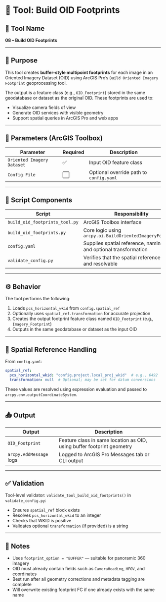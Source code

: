 # 🧭 Tool: Build OID Footprints

## 🧰 Tool Name
**08 – Build OID Footprints**

---

## 📌 Purpose

This tool creates **buffer-style multipoint footprints** for each image in an Oriented Imagery Dataset (OID) using ArcGIS Pro’s `Build Oriented Imagery Footprint` geoprocessing tool.

The output is a feature class (e.g., `OID_Footprint`) stored in the same geodatabase or dataset as the original OID. These footprints are used to:

- Visualize camera fields of view
- Generate OID services with visible geometry
- Support spatial queries in ArcGIS Pro and web apps

---

## 🔧 Parameters (ArcGIS Toolbox)

| Parameter | Required | Description |
|----------|----------|-------------|
| `Oriented Imagery Dataset` | ✅ | Input OID feature class |
| `Config File` | ⬜️ | Optional override path to `config.yaml` |

---

## 🧩 Script Components

| Script | Responsibility |
|--------|----------------|
| `build_oid_footprints_tool.py` | ArcGIS Toolbox interface |
| `build_oid_footprints.py` | Core logic using `arcpy.oi.BuildOrientedImageryFootprint` |
| `config.yaml` | Supplies spatial reference, naming logic, and optional transformation |
| `validate_config.py` | Verifies that the spatial reference is valid and resolvable |

---

## ⚙️ Behavior

The tool performs the following:

1. Loads `pcs_horizontal_wkid` from `config.spatial_ref`
2. Optionally uses `spatial_ref.transformation` for accurate projection
3. Creates the output footprint feature class named `OID_Footprint` (e.g., `Imagery_Footprint`)
4. Outputs in the same geodatabase or dataset as the input OID

---

## 📐 Spatial Reference Handling

From `config.yaml`:

```yaml
spatial_ref:
  pcs_horizontal_wkid: "config.project.local_proj_wkid"  # e.g., 6492
  transformation: null  # Optional; may be set for datum conversions
```

These values are resolved using expression evaluation and passed to `arcpy.env.outputCoordinateSystem`.

---

## 📤 Output

| Output | Description |
|--------|-------------|
| `OID_Footprint` | Feature class in same location as OID, using buffer footprint geometry |
| `arcpy.AddMessage` logs | Logged to ArcGIS Pro Messages tab or CLI output |

---

## ✅ Validation

Tool-level validator: `validate_tool_build_oid_footprints()` in `validate_config.py`:

- Ensures `spatial_ref` block exists
- Resolves `pcs_horizontal_wkid` to an integer
- Checks that WKID is positive
- Validates optional `transformation` (if provided) is a string

---

## 📝 Notes

- Uses `footprint_option = "BUFFER"` — suitable for panoramic 360 imagery
- OID must already contain fields such as `CameraHeading`, `HFOV`, and coordinates
- Best run after all geometry corrections and metadata tagging are complete
- Will overwrite existing footprint FC if one already exists with the same name
